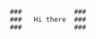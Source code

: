      ###             ###
     ###   Hi there  ###
     ###             ###
<!--
**pooh18528/pooh18528** is a ✨ _special_ ✨ repository because its `README.md` (this file) appears on your GitHub profile.

i[Patiphan Phengpao](https://www.google.com/url?sa=i&url=https%3A%2F%2Fwall.alphacoders.com%2Fbig.php%3Fi%3D392300&psig=AOvVaw2K1Mnp4u0-vjN0ZLDCOI19&ust=1634746346658000&source=images&cd=vfe&ved=0CAsQjRxqFwoTCOCG2e3u1vMCFQAAAAAdAAAAABAD)

Here are some ideas to get you started:

- 🔭 I’m currently working on ...
- 🌱 I’m currently learning ...
- 👯 I’m looking to collaborate on ...
- 🤔 I’m looking for help with ...
- 💬 Ask me about ...
- 📫 How to reach me: ...
- 😄 Pronouns: ...
- ⚡ Fun fact: ...
-->
